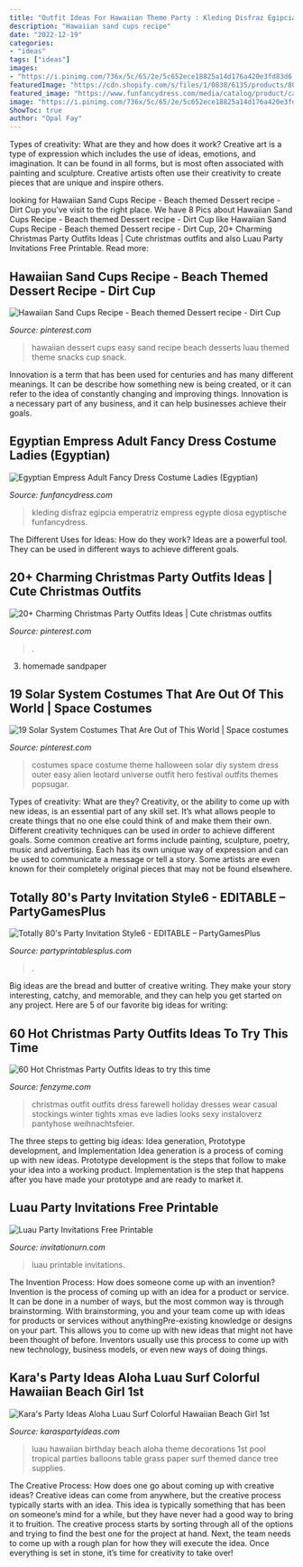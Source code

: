 ```yaml
---
title: "Outfit Ideas For Hawaiian Theme Party : Kleding Disfraz Egipcia Emperatriz Empress Egypte Diosa Egyptische Funfancydress"
description: "Hawaiian sand cups recipe"
date: "2022-12-19"
categories:
- "ideas"
tags: ["ideas"]
images:
- "https://i.pinimg.com/736x/5c/65/2e/5c652ece18825a14d176a420e3fd83d6.jpg"
featuredImage: "https://cdn.shopify.com/s/files/1/0838/6135/products/80s-party-invitation-editable-personalized-6_1200x1200.png?v=1496863765"
featured_image: "https://www.funfancydress.com/media/catalog/product/cache/1/image/1200x/040ec09b1e35df139433887a97daa66f/S/A/SANC_3277.jpg"
image: "https://i.pinimg.com/736x/5c/65/2e/5c652ece18825a14d176a420e3fd83d6.jpg"
ShowToc: true
author: "Opal Fay"
---
```



Types of creativity: What are they and how does it work?
Creative art is a type of expression which includes the use of ideas, emotions, and imagination. It can be found in all forms, but is most often associated with painting and sculpture. Creative artists often use their creativity to create pieces that are unique and inspire others.

	

		
looking for Hawaiian Sand Cups Recipe - Beach themed Dessert recipe - Dirt Cup you've visit to the right place. We have 8 Pics about Hawaiian Sand Cups Recipe - Beach themed Dessert recipe - Dirt Cup like Hawaiian Sand Cups Recipe - Beach themed Dessert recipe - Dirt Cup, 20+ Charming Christmas Party Outfits Ideas | Cute christmas outfits and also Luau Party Invitations Free Printable. Read more:
		
    
## Hawaiian Sand Cups Recipe - Beach Themed Dessert Recipe - Dirt Cup

<img loading=lazy src="https://i.pinimg.com/736x/d4/b3/b5/d4b3b5dcace7c407bd69a898202f2bf9.jpg" onerror="this.onerror=null;this.src='https://tse1.mm.bing.net/th?id=OIP.Ple2smpGKgRVi3EsqGcmggHaRb&amp;pid=15.1';" alt="Hawaiian Sand Cups Recipe - Beach themed Dessert recipe - Dirt Cup">

_Source: pinterest.com_

>hawaiian dessert cups easy sand recipe beach desserts luau themed theme snacks cup snack. 

	

Innovation is a term that has been used for centuries and has many different meanings. It can be describe how something new is being created, or it can refer to the idea of constantly changing and improving things. Innovation is a necessary part of any business, and it can help businesses achieve their goals.

    
## Egyptian Empress Adult Fancy Dress Costume Ladies (Egyptian)

<img loading=lazy src="https://www.funfancydress.com/media/catalog/product/cache/1/image/1200x/040ec09b1e35df139433887a97daa66f/S/A/SANC_3277.jpg" onerror="this.onerror=null;this.src='https://tse4.mm.bing.net/th?id=OIP.dd-pM6vkBt8izTLoXJpwKwHaNm&amp;pid=15.1';" alt="Egyptian Empress Adult Fancy Dress Costume Ladies (Egyptian)">

_Source: funfancydress.com_

>kleding disfraz egipcia emperatriz empress egypte diosa egyptische funfancydress. 

	

The Different Uses for Ideas: How do they work?
Ideas are a powerful tool. They can be used in different ways to achieve different goals.

    
## 20+ Charming Christmas Party Outfits Ideas | Cute Christmas Outfits

<img loading=lazy src="https://i.pinimg.com/736x/5c/65/2e/5c652ece18825a14d176a420e3fd83d6.jpg" onerror="this.onerror=null;this.src='https://tse2.mm.bing.net/th?id=OIP._lYeFbTQkDM6zYmtyxpijAHaLG&amp;pid=15.1';" alt="20+ Charming Christmas Party Outfits Ideas | Cute christmas outfits">

_Source: pinterest.com_

>. 

	

3. homemade sandpaper

    
## 19 Solar System Costumes That Are Out Of This World | Space Costumes

<img loading=lazy src="https://i.pinimg.com/originals/aa/43/53/aa435302c1ee0f721850c32bf5ac419a.jpg" onerror="this.onerror=null;this.src='https://tse4.mm.bing.net/th?id=OIP.xuAkFvnticjt2XxYu98_jgAAAA&amp;pid=15.1';" alt="19 Solar System Costumes That Are Out of This World | Space costumes">

_Source: pinterest.com_

>costumes space costume theme halloween solar diy system dress outer easy alien leotard universe outfit hero festival outfits themes popsugar. 

	

Types of creativity: What are they?
Creativity, or the ability to come up with new ideas, is an essential part of any skill set. It’s what allows people to create things that no one else could think of and make them their own. Different creativity techniques can be used in order to achieve different goals.
Some common creative art forms include painting, sculpture, poetry, music and advertising. Each has its own unique way of expression and can be used to communicate a message or tell a story. Some artists are even known for their completely original pieces that may not be found elsewhere.

    
## Totally 80&#039;s Party Invitation Style6 - EDITABLE – PartyGamesPlus

<img loading=lazy src="https://cdn.shopify.com/s/files/1/0838/6135/products/80s-party-invitation-editable-personalized-6_1200x1200.png?v=1496863765" onerror="this.onerror=null;this.src='https://tse1.mm.bing.net/th?id=OIP.RDmwlWsXmw20Mdy2kpA2MwHaKR&amp;pid=15.1';" alt="Totally 80&#039;s Party Invitation Style6 - EDITABLE – PartyGamesPlus">

_Source: partyprintablesplus.com_

>. 

	

Big ideas are the bread and butter of creative writing. They make your story interesting, catchy, and memorable, and they can help you get started on any project. Here are 5 of our favorite big ideas for writing:

    
## 60 Hot Christmas Party Outfits Ideas To Try This Time

<img loading=lazy src="http://fenzyme.com/wp-content/uploads/2015/09/Christmas-Party-Outfits-Ideas-4.jpg" onerror="this.onerror=null;this.src='https://tse2.mm.bing.net/th?id=OIP.rQR7z-gw39kyXLSHpLnZPAHaLK&amp;pid=15.1';" alt="60 Hot Christmas Party Outfits Ideas to try this time">

_Source: fenzyme.com_

>christmas outfit outfits dress farewell holiday dresses wear casual stockings winter tights xmas eve ladies looks sexy instaloverz pantyhose weihnachtsfeier. 

	

The three steps to getting big ideas: Idea generation, Prototype development, and Implementation
Idea generation is a process of coming up with new ideas. Prototype development is the steps that follow to make your idea into a working product. Implementation is the step that happens after you have made your prototype and are ready to market it.

    
## Luau Party Invitations Free Printable

<img loading=lazy src="https://www.invitationurn.com/wp-content/uploads/2014/11/luau_party_invitations_free_printable.jpg" onerror="this.onerror=null;this.src='https://tse2.mm.bing.net/th?id=OIP.NPE56VHcqxQOb-gEx75gPgHaFS&amp;pid=15.1';" alt="Luau Party Invitations Free Printable">

_Source: invitationurn.com_

>luau printable invitations. 

	

The Invention Process: How does someone come up with an invention?
Invention is the process of coming up with an idea for a product or service. It can be done in a number of ways, but the most common way is through brainstorming. With brainstorming, you and your team come up with ideas for products or services without anythingPre-existing knowledge or designs on your part. This allows you to come up with new ideas that might not have been thought of before. Inventors usually use this process to come up with new technology, business models, or even new ways of doing things.

    
## Kara&#039;s Party Ideas Aloha Luau Surf Colorful Hawaiian Beach Girl 1st

<img loading=lazy src="https://www.karaspartyideas.com/wp-content/uploads/2012/10/420916_512762645420395_1697847297_n_600x900.jpg" onerror="this.onerror=null;this.src='https://tse3.mm.bing.net/th?id=OIP.Fxo3KzrSr5Zu7pfNf0ZchwHaLH&amp;pid=15.1';" alt="Kara&#039;s Party Ideas Aloha Luau Surf Colorful Hawaiian Beach Girl 1st">

_Source: karaspartyideas.com_

>luau hawaiian birthday beach aloha theme decorations 1st pool tropical parties balloons table grass paper surf themed dance tree supplies. 

	

The Creative Process: How does one go about coming up with creative ideas?
Creative ideas can come from anywhere, but the creative process typically starts with an idea. This idea is typically something that has been on someone’s mind for a while, but they have never had a good way to bring it to fruition. The creative process starts by sorting through all of the options and trying to find the best one for the project at hand. Next, the team needs to come up with a rough plan for how they will execute the idea. Once everything is set in stone, it’s time for creativity to take over!

